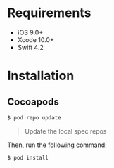 # Requirements

- iOS 9.0+
- Xcode 10.0+
- Swift 4.2

# Installation

## Cocoapods

```bash
$ pod repo update
```
> Update the local spec repos

Then, run the following command:

```bash
$ pod install
```